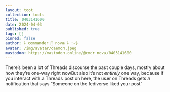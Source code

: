 ```yaml
---
layout: toot
collection: toots
title: 0403141600
date: 2024-04-03
published: true
tags: []
pinned: false
author: ⸸ commander ░ nova ⸸ :~$
avatar: /img/avatar/daemon.jpeg
mastodon: https://mastodon.online/@cmdr_nova/0403141600
---
```


There’s been a lot of Threads discourse the past couple days, mostly about how they’re one-way right nowBut also it’s not _entirely_ one way, because if you interact with a Threads post on here, the user on Threads gets a notification that says “Someone on the fediverse liked your post”
